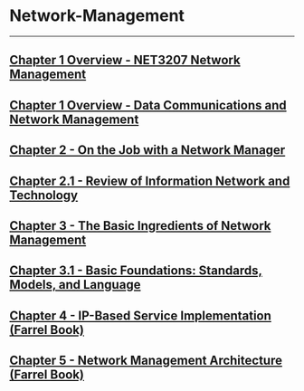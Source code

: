 # Network-Management
---
## [Chapter 1 Overview - NET3207 Network Management](c1.md)
## [Chapter 1 Overview - Data Communications and Network Management](c1.1.md)
## [Chapter 2 - On the Job with a Network Manager](c2.md)
## [Chapter 2.1 - Review of Information Network and Technology](c2.1.md)
## [Chapter 3 - The Basic Ingredients of Network Management](c3.md)
## [Chapter 3.1 - Basic Foundations: Standards, Models, and Language](c3.1.md)
## [Chapter 4 - IP-Based Service Implementation (Farrel Book)](c4.md)
## [Chapter 5 - Network Management Architecture (Farrel Book)](c5.md)
